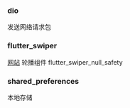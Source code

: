 ### dio
发送网络请求包

### flutter_swiper
[网站](https://pub.dev/packages/flutter_swiper)
轮播组件 
flutter_swiper_null_safety
### shared_preferences
本地存储